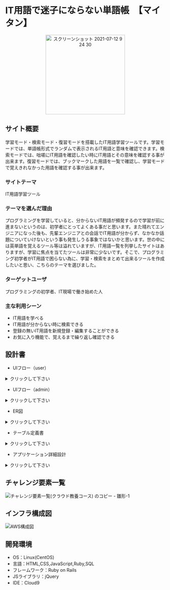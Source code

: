 # IT用語で迷子にならない単語帳　【マイタン】
<div align="center">
  <img width="250" height="250" alt="スクリーンショット 2021-07-12 9 24 30" src="https://user-images.githubusercontent.com/82991184/129829229-cfe28aa7-1de5-409f-8613-0387a0886ab8.png" title = "マイタン">
</div>

## サイト概要
学習モード・検索モード・復習モードを搭載したIT用語学習ツールです。学習モードでは、単語帳形式でランダムで表示されるIT用語と意味を確認できます。検索モードでは、咄嗟にIT用語を確認したい時にIT用語とその意味を確認する事が出来ます。復習モードでは、ブックマークした用語を一覧で確認し、学習モードで覚えきれなかった用語を確認する事が出来ます。

### サイトテーマ
IT用語学習ツール

### テーマを選んだ理由
プログラミングを学習していると、分からないIT用語が頻発するので学習が前に進まないというのは、初学者にとってよくある事だと思います。また晴れてエンジニアになった後も、先輩エンジニアとの会話でIT用語が分からず、なかなか話題についていけないという事も発生しうる事象ではないかと思います。世の中には英単語を覚えるツール等は溢れていますが、IT用語一覧を列挙したサイトはありますが、学習に焦点を当てたツールは非常に少ないです。そこで、プログラミング初学者がIT用語で困らない為に、学習・検索をまとめて出来るツールを作成したいと思い、こちらのテーマを選びました。

### ターゲットユーザ
プログラミングの初学者、IT現場で働き始めた人

### 主な利用シーン
- IT用語を学べる
- IT用語が分からない時に検索できる
- 登録の無いIT用語を新規登録・編集することができる
- お気に入り機能で、覚えるまで繰り返し確認できる

## 設計書
- UIフロー（user）</br>
<details>
  <summary>クリックして下さい</summary>

  ![ui_flows_ec_MAITAN](https://user-images.githubusercontent.com/82991184/131855142-90716d52-b3ea-49c1-8f6c-231509e16a81.jpg)

</details>

- UIフロー（admin）</br>
<details>
  <summary>クリックして下さい</summary>

  ![ui_flows_admin_MAITAN](https://user-images.githubusercontent.com/82991184/130547529-3800ba6b-33b4-48b7-af96-e29ac6121c97.jpg)

</details>

- ER図</br>
<details>
  <summary>クリックして下さい</summary>

  ![ER_MAITAN](https://user-images.githubusercontent.com/82991184/131854900-fd6ec8e4-e54a-42d6-859a-de1d451bed2b.jpg)

</details>

- テーブル定義書</br>
<details>
  <summary>クリックして下さい</summary>

  ![テーブル定義書_MAITAN xlsx - テーブル定義-1](https://user-images.githubusercontent.com/82991184/129828971-3755e62e-8816-43bc-b9d2-76c22a648db2.jpg)

</details>

- アプリケーション詳細設計</br>
<details>
  <summary>クリックして下さい</summary>

  ![アプリケーション詳細設計_MAITAN xlsx - ルーティング-1](https://user-images.githubusercontent.com/82991184/129828807-d04075f9-0e11-4666-a036-e3e01de4f995.jpg)

</details>

## チャレンジ要素一覧
![チャレンジ要素一覧(クラウド教養コース) のコピー - 雛形-1](https://user-images.githubusercontent.com/82991184/130548215-97ca6fa4-9f72-432c-9ec9-4d3e5095f135.jpg)

## インフラ構成図
![AWS構成図](https://user-images.githubusercontent.com/82991184/130548757-72b587e8-6711-484e-9837-bb8e38370f99.jpg)

## 開発環境
- OS：Linux(CentOS)
- 言語：HTML,CSS,JavaScript,Ruby,SQL
- フレームワーク：Ruby on Rails
- JSライブラリ：jQuery
- IDE：Cloud9